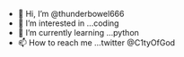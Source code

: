 - 👋 Hi, I’m @thunderbowel666
- 👀 I’m interested in ...coding
- 🌱 I’m currently learning ...python
- 📫 How to reach me ...twitter @C1tyOfGod

<!---
thunderbowel666/thunderbowel666 is a ✨ special ✨ repository because its `README.md` (this file) appears on your GitHub profile.
You can click the Preview link to take a look at your changes.
--->
